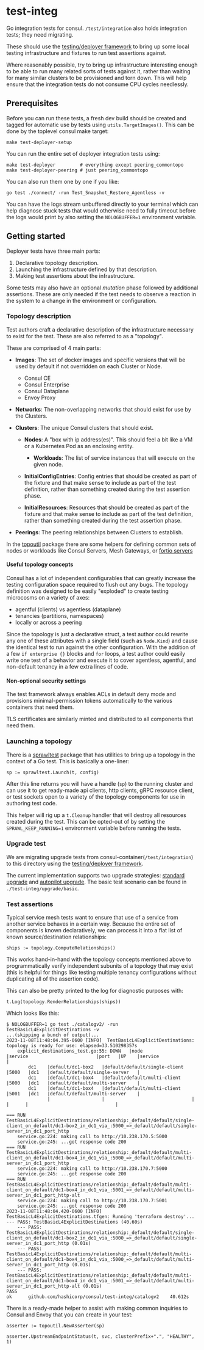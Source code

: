 # test-integ

Go integration tests for consul. `/test/integration` also holds integration tests; they need migrating.

These should use the [testing/deployer framework](../testing/deployer) to bring
up some local testing infrastructure and fixtures to run test assertions against.

Where reasonably possible, try to bring up infrastructure interesting enough to
be able to run many related sorts of tests against it, rather than waiting for
many similar clusters to be provisioned and torn down. This will help ensure
that the integration tests do not consume CPU cycles needlessly.

## Prerequisites

Before you can run these tests, a fresh dev build should be created and tagged
for automatic use by tests using `utils.TargetImages()`. This can be done by
the toplevel consul make target:

    make test-deployer-setup

You can run the entire set of deployer integration tests using:

    make test-deployer         # everything except peering_commontopo
    make test-deployer-peering # just peering_commontopo

You can also run them one by one if you like:

    go test ./connect/ -run Test_Snapshot_Restore_Agentless -v

You can have the logs stream unbuffered directly to your terminal which can
help diagnose stuck tests that would otherwise need to fully timeout before the
logs would print by also setting the `NOLOGBUFFER=1` environment variable.

## Getting started

Deployer tests have three main parts:

1. Declarative topology description.
2. Launching the infrastructure defined by that description.
3. Making test assertions about the infrastructure.

Some tests may also have an optional _mutation_ phase followed by additional
assertions. These are only needed if the test needs to observe a reaction in
the system to a change in the environment or configuration.

### Topology description

Test authors craft a declarative description of the infrastructure necessary to exist for the test.
These are also referred to as a "topology".

These are comprised of 4 main parts:

- **Images**: The set of docker images and specific versions that will be used
              by default if not overridden on each Cluster or Node.

  - Consul CE
  - Consul Enterprise
  - Consul Dataplane
  - Envoy Proxy

- **Networks**: The non-overlapping networks that should exist for use by the Clusters.

- **Clusters**: The unique Consul clusters that should exist.

  - **Nodes**: A "box with ip address(es)". This should feel a bit like a VM or
               a Kubernetes Pod as an enclosing entity.

    - **Workloads**: The list of service instances that will execute on the given node.

  - **InitialConfigEntries**: Config entries that should be created as
                              part of the fixture and that make sense to
                              include as part of the test definition, rather
                              than something created during the test assertion
                              phase.

  - **InitialResources**: Resources that should be created as part of
                          the fixture and that make sense to include as part of
                          the test definition, rather than something created
                          during the test assertion phase.

- **Peerings**: The peering relationships between Clusters to establish.

In the [topoutil](./topoutil) package there are some helpers for defining
common sets of nodes or workloads like Consul Servers, Mesh Gateways, or [fortio
servers](https://github.com/fortio/fortio)

#### Useful topology concepts

Consul has a lot of independent configurables that can greatly increase the
testing configuration space required to flush out any bugs. The topology
definition was designed to be easily "exploded" to create testing microcosms on
a variety of axes:

- agentful (clients) vs agentless (dataplane)
- tenancies (partitions, namespaces)
- locally or across a peering

Since the topology is just a declarative struct, a test author could rewrite
any one of these attributes with a single field (such as `Node.Kind`) and cause
the identical test to run against the other configuration. With the addition of
a few `if enterprise {}` blocks and `for` loops, a test author could easily
write one test of a behavior and execute it to cover agentless, agentful, and
non-default tenancy in a few extra lines of code.

#### Non-optional security settings

The test framework always enables ACLs in default deny mode and provisions
minimal-permission tokens automatically to the various containers that need
them.

TLS certificates are similarly minted and distributed to all components that
need them.

### Launching a topology

There is a [sprawltest](../testing/deployer/sprawl/sprawltest) package that has
utilities to bring up a topology in the context of a Go test. This is basically a one-liner:

    sp := sprawltest.Launch(t, config)

After this line returns you will have a handle (`sp`) to the running cluster
and can use it to get ready-made api clients, http clients, gRPC resource
client, or test sockets open to a variety of the topology components for use in
authoring test code.

This helper will rig up a `t.Cleanup` handler that will destroy all resources
created during the test. This can be opted-out of by setting the
`SPRAWL_KEEP_RUNNING=1` environment variable before running the tests.

### Upgrade test
We are migrating upgrade tests from consul-container(`/test/integration`) to
this directory using the [testing/deployer framework](../testing/deployer).

The current implementation supports two upgrade strategies: [standard upgrade](https://developer.hashicorp.com/consul/docs/upgrading/instructions/general-process)
and [autopilot upgrade](https://developer.hashicorp.com/consul/tutorials/datacenter-operations/upgrade-automation). The basic test scenario can be found in `./test-integ/upgrade/basic`.


### Test assertions

Typical service mesh tests want to ensure that use of a service from another
service behaves in a certain way. Because the entire set of components is known
declaratively, we can process it into a flat list of known source/destination
relationships:

    ships := topology.ComputeRelationships()

This works hand-in-hand with the topology concepts mentioned above to
programmatically verify independent subunits of a topology that may exist (this
is helpful for things like testing multiple tenancy configurations without
duplicating all of the assertion code).

This can also be pretty printed to the log for diagnostic purposes with:

	t.Log(topology.RenderRelationships(ships))

Which looks like this:

    $ NOLOGBUFFER=1 go test ./catalogv2/ -run TestBasicL4ExplicitDestinations -v
    ...(skipping a bunch of output)...
    2023-11-08T11:48:04.395-0600 [INFO]  TestBasicL4ExplicitDestinations: topology is ready for use: elapsed=33.510298357s
        explicit_destinations_test.go:55: DOWN   |node               |service                         |port   |UP    |service                         |
            dc1    |default/dc1-box2   |default/default/single-client   |5000   |dc1   |default/default/single-server   |
            dc1    |default/dc1-box4   |default/default/multi-client    |5000   |dc1   |default/default/multi-server    |
            dc1    |default/dc1-box4   |default/default/multi-client    |5001   |dc1   |default/default/multi-server    |
                   |                   |                                |       |      |                                |

    === RUN   TestBasicL4ExplicitDestinations/relationship:_default/default/single-client_on_default/dc1-box2_in_dc1_via_:5000_=>_default/default/single-server_in_dc1_port_http
        service.go:224: making call to http://10.238.170.5:5000
        service.go:245: ...got response code 200
    === RUN   TestBasicL4ExplicitDestinations/relationship:_default/default/multi-client_on_default/dc1-box4_in_dc1_via_:5000_=>_default/default/multi-server_in_dc1_port_http
        service.go:224: making call to http://10.238.170.7:5000
        service.go:245: ...got response code 200
    === RUN   TestBasicL4ExplicitDestinations/relationship:_default/default/multi-client_on_default/dc1-box4_in_dc1_via_:5001_=>_default/default/multi-server_in_dc1_port_http-alt
        service.go:224: making call to http://10.238.170.7:5001
        service.go:245: ...got response code 200
    2023-11-08T11:48:04.420-0600 [INFO]  TestBasicL4ExplicitDestinations.tfgen: Running 'terraform destroy'...
    --- PASS: TestBasicL4ExplicitDestinations (40.60s)
        --- PASS: TestBasicL4ExplicitDestinations/relationship:_default/default/single-client_on_default/dc1-box2_in_dc1_via_:5000_=>_default/default/single-server_in_dc1_port_http (0.01s)
        --- PASS: TestBasicL4ExplicitDestinations/relationship:_default/default/multi-client_on_default/dc1-box4_in_dc1_via_:5000_=>_default/default/multi-server_in_dc1_port_http (0.01s)
        --- PASS: TestBasicL4ExplicitDestinations/relationship:_default/default/multi-client_on_default/dc1-box4_in_dc1_via_:5001_=>_default/default/multi-server_in_dc1_port_http-alt (0.01s)
    PASS
    ok  	github.com/hashicorp/consul/test-integ/catalogv2	40.612s

There is a ready-made helper to assist with making common inquiries to Consul
and Envoy that you can create in your test:

    asserter := topoutil.NewAsserter(sp)

    asserter.UpstreamEndpointStatus(t, svc, clusterPrefix+".", "HEALTHY", 1)
